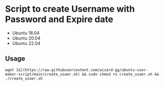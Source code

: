 # Script to create Username with Password and Expire date

- Ubuntu 18.04
- Ubuntu 20.04
- Ubuntu 22.04

## Usage
    wget [&](https://raw.githubusercontent.com/wizard-gg/ubuntu-user-maker-script/main/create_usaer.sh) && sudo chmod +x create_usaer.sh && ./create_usaer.sh
    

